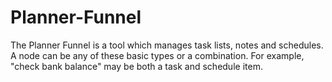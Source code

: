 # Planner-Funnel
The Planner Funnel is a tool which manages task lists, notes and schedules. A node can be any of these basic types or a combination. For example, "check bank balance" may be both a task and schedule item.


